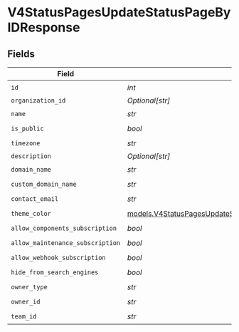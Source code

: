 # V4StatusPagesUpdateStatusPageByIDResponse


## Fields

| Field                                                                                                                          | Type                                                                                                                           | Required                                                                                                                       | Description                                                                                                                    |
| ------------------------------------------------------------------------------------------------------------------------------ | ------------------------------------------------------------------------------------------------------------------------------ | ------------------------------------------------------------------------------------------------------------------------------ | ------------------------------------------------------------------------------------------------------------------------------ |
| `id`                                                                                                                           | *int*                                                                                                                          | :heavy_check_mark:                                                                                                             | N/A                                                                                                                            |
| `organization_id`                                                                                                              | *Optional[str]*                                                                                                                | :heavy_minus_sign:                                                                                                             | N/A                                                                                                                            |
| `name`                                                                                                                         | *str*                                                                                                                          | :heavy_check_mark:                                                                                                             | N/A                                                                                                                            |
| `is_public`                                                                                                                    | *bool*                                                                                                                         | :heavy_check_mark:                                                                                                             | N/A                                                                                                                            |
| `timezone`                                                                                                                     | *str*                                                                                                                          | :heavy_check_mark:                                                                                                             | N/A                                                                                                                            |
| `description`                                                                                                                  | *Optional[str]*                                                                                                                | :heavy_minus_sign:                                                                                                             | N/A                                                                                                                            |
| `domain_name`                                                                                                                  | *str*                                                                                                                          | :heavy_check_mark:                                                                                                             | N/A                                                                                                                            |
| `custom_domain_name`                                                                                                           | *str*                                                                                                                          | :heavy_check_mark:                                                                                                             | N/A                                                                                                                            |
| `contact_email`                                                                                                                | *str*                                                                                                                          | :heavy_check_mark:                                                                                                             | N/A                                                                                                                            |
| `theme_color`                                                                                                                  | [models.V4StatusPagesUpdateStatusPageByIDResponseThemeColor](../models/v4statuspagesupdatestatuspagebyidresponsethemecolor.md) | :heavy_check_mark:                                                                                                             | N/A                                                                                                                            |
| `allow_components_subscription`                                                                                                | *bool*                                                                                                                         | :heavy_check_mark:                                                                                                             | N/A                                                                                                                            |
| `allow_maintenance_subscription`                                                                                               | *bool*                                                                                                                         | :heavy_check_mark:                                                                                                             | N/A                                                                                                                            |
| `allow_webhook_subscription`                                                                                                   | *bool*                                                                                                                         | :heavy_check_mark:                                                                                                             | N/A                                                                                                                            |
| `hide_from_search_engines`                                                                                                     | *bool*                                                                                                                         | :heavy_check_mark:                                                                                                             | N/A                                                                                                                            |
| `owner_type`                                                                                                                   | *str*                                                                                                                          | :heavy_check_mark:                                                                                                             | N/A                                                                                                                            |
| `owner_id`                                                                                                                     | *str*                                                                                                                          | :heavy_check_mark:                                                                                                             | N/A                                                                                                                            |
| `team_id`                                                                                                                      | *str*                                                                                                                          | :heavy_check_mark:                                                                                                             | N/A                                                                                                                            |